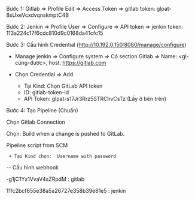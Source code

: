 
Bước 1: Gitlab => Profile Edit => Access Token => gitlab token: glpat-8sUxeVcxdvqnskmptC4B

Bước 2: Jenkin => Profile User => Configure => API token => jenkin token: 113a224c17f6cdc810d9c0168da41cfc15

Bước 3: Cấu hình Credential (http://10.192.0.150:8080/manage/configure)
- Manage jenkin => Configure system => Có section Gitlab => Name: <gì-cũng-được>, host: https://gitlab.com

- Chọn Credential => Add
     + Tại Kind: Chọn GitLab API token
     + ID: gitlab-token-id
     + API Token: glpat-s17Jr3Rrz5STRChvCsTz (Lấy ở bên trên)

Bước 4: Tạo Pipeline (Chuẩn)

Chọn Gitlab Connection

Chọn: Build when a change is pushed to GitLab. 


Pipeline script from SCM

     + Tại Kind chọn:  Username with password

-- Cấu hình webhook

-g1jC1Yx1VvaV4sZRpdM  : gitlab

11fc2bcf655e38a5a26727e358b39e81e5   : jenkin